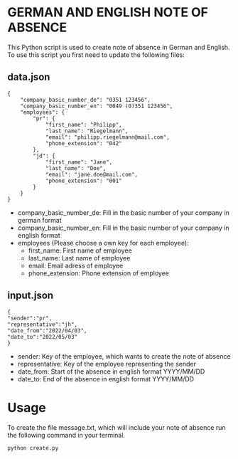 # GERMAN AND ENGLISH NOTE OF ABSENCE

This Python script is used to create note of absence in German and English.
To use this script you first need to update the following files:

## data.json

```
{
    "company_basic_number_de": "0351 123456",
    "company_basic_number_en": "0049 (0)351 123456",
    "employees": {
        "pr": {
            "first_name": "Philipp",
            "last_name": "Riegelmann",
            "email": "philipp.riegelmann@mail.com",
            "phone_extension": "042"
        },
        "jd": {
            "first_name": "Jane",
            "last_name": "Doe",
            "email": "jane.doe@mail.com",
            "phone_extension": "001"
        }
    }
}
```

- company_basic_number_de: Fill in the basic number of your company in german format
- company_basic_number_en: Fill in the basic number of your company in english format
- employees (Please choose a own key for each employee):
  - first_name: First name of employee
  - last_name: Last name of employee
  - email: Email adress of employee
  - phone_extension: Phone extension of employee

## input.json

```
{
"sender":"pr",
"representative":"jh",
"date_from":"2022/04/03",
"date_to":"2022/05/03"
}
```

- sender: Key of the employee, which wants to create the note of absence
- representative: Key of the employee representing the sender
- date_from: Start of the absence in english format YYYY/MM/DD
- date_to: End of the absence in english format YYYY/MM/DD

# Usage

To create the file message.txt, which will include your note of absence run the following command in your terminal.

```
python create.py
```
